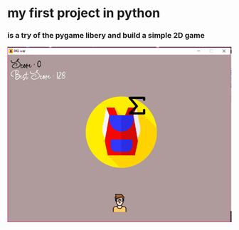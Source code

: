 # my first project in python 
### is a try of the pygame libery and build a simple 2D game
<img src="Capture 2.PNG">
